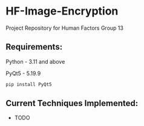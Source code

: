 # HF-Image-Encryption
Project Repository for Human Factors Group 13

## Requirements:

Python - 3.11 and above

PyQt5 - 5.19.9
```bash
pip install PyQt5
```

## Current Techniques Implemented:

- TODO
